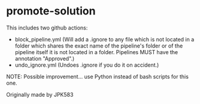 # promote-solution

This includes two github actions:
- block_pipeline.yml (Will add a .ignore to any file which is not located in a folder which shares the exact name of the pipeline's folder or of the pipeline itself it is not located in a folder. Pipelines MUST have the annotation "Approved".)
- undo_ignore.yml (Undoes .ignore if you do it on accident.)

NOTE: Possible improvement... use Python instead of bash scripts for this one.

Originally made by JPK583
